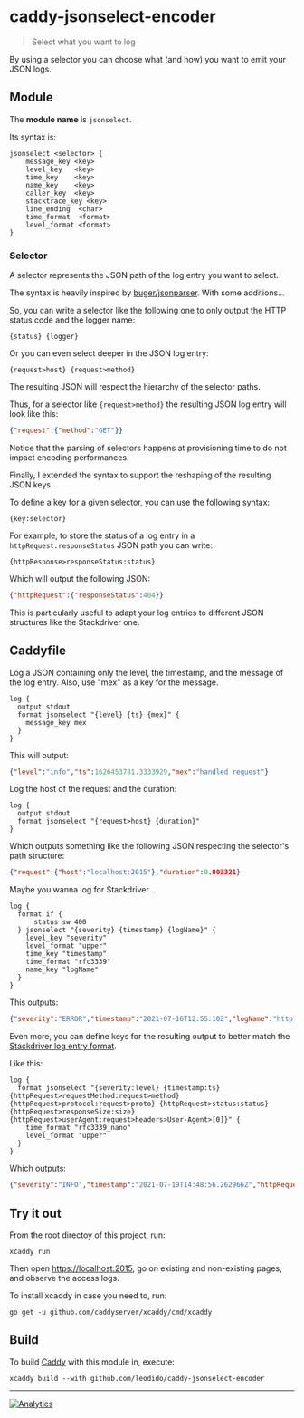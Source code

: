 # caddy-jsonselect-encoder

> Select what you want to log

By using a selector you can choose what (and how) you want to emit your JSON logs.

## Module

The **module name** is `jsonselect`.

Its syntax is:

```caddyfile
jsonselect <selector> {
    message_key <key>
    level_key   <key>
    time_key    <key>
    name_key    <key>
    caller_key  <key>
    stacktrace_key <key>
    line_ending  <char>
    time_format  <format>
    level_format <format>
}
```

### Selector

A selector represents the JSON path of the log entry you want to select.

The syntax is heavily inspired by [buger/jsonparser](https://github.com/buger/jsonparser). With some additions...

So, you can write a selector like the following one to only output the HTTP status code and the logger name:

```caddyfile
{status} {logger}
```

Or you can even select deeper in the JSON log entry:

```caddyfile
{request>host} {request>method}
```

The resulting JSON will respect the hierarchy of the selector paths.

Thus, for a selector like `{request>method}` the resulting JSON log entry will look like this:

```json
{"request":{"method":"GET"}}
```

Notice that the parsing of selectors happens at provisioning time to do not impact encoding performances.

Finally, I extended the syntax to support the reshaping of the resulting JSON keys.

To define a key for a given selector, you can use the following syntax:

```caddyfile
{key:selector}
```

For example, to store the status of a log entry in a `httpRequest.responseStatus` JSON path you can write:

```caddyfile
{httpResponse>responseStatus:status}
```

Which will output the following JSON:

```json
{"httpRequest":{"responseStatus":404}}
```

This is particularly useful to adapt your log entries to different JSON structures like the Stackdriver one.

## Caddyfile

Log a JSON containing only the level, the timestamp, and the message of the log entry.
Also, use "mex" as a key for the message.

```console
log {
  output stdout
  format jsonselect "{level} {ts} {mex}" {
    message_key mex
  }
}
```

This will output:

```json
{"level":"info","ts":1626453781.3333929,"mex":"handled request"}
```

Log the host of the request and the duration:

```caddyfile
log {
  output stdout
  format jsonselect "{request>host} {duration}"
}
```

Which outputs something like the following JSON respecting the selector's path structure:

```json
{"request":{"host":"localhost:2015"},"duration":0.003321}
```

Maybe you wanna log for Stackdriver ...

```caddyfile
log {
  format if {
      status sw 400
  } jsonselect "{severity} {timestamp} {logName}" {
    level_key "severity"
    level_format "upper"
    time_key "timestamp"
    time_format "rfc3339"
    name_key "logName"
  }
}
```

This outputs:

```json
{"severity":"ERROR","timestamp":"2021-07-16T12:55:10Z","logName":"http.log.access.log0"}
```

Even more, you can define keys for the resulting output to better match the [Stackdriver log entry format](https://cloud.google.com/logging/docs/reference/v2/rest/v2/LogEntry).

Like this:

```caddyfile
log {
  format jsonselect "{severity:level} {timestamp:ts} {httpRequest>requestMethod:request>method} {httpRequest>protocol:request>proto} {httpRequest>status:status} {httpRequest>responseSize:size} {httpRequest>userAgent:request>headers>User-Agent>[0]}" {
    time_format "rfc3339_nano"
    level_format "upper"
  }
}
```

Which outputs:

```json
{"severity":"INFO","timestamp":"2021-07-19T14:48:56.262966Z","httpRequest":{"protocol":"HTTP/2.0","requestMethod":"GET","responseSize":17604,"status":200,"userAgent":"Mozilla/5.0 ..."}}
```

## Try it out

From the root directoy of this project, run:

```console
xcaddy run
```

Then open <https://localhost:2015>, go on existing and non-existing pages, and observe the access logs.

To install xcaddy in case you need to, run:

```console
go get -u github.com/caddyserver/xcaddy/cmd/xcaddy
```

## Build

To build [Caddy](https://github.com/caddyserver/caddy) with this module in, execute:

```console
xcaddy build --with github.com/leodido/caddy-jsonselect-encoder
```

---

[![Analytics](https://ga-beacon.appspot.com/UA-49657176-1/caddy-jsonselect-encoder?flat)](https://github.com/igrigorik/ga-beacon)
